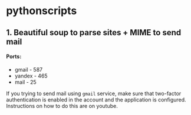 # pythonscripts

## 1. Beautiful soup to parse sites + MIME to send mail
#### Ports:
- gmail - 587
- yandex - 465
- mail - 25

If you trying to send mail using `gmail` service, make sure that two-factor authentication is enabled in the account and the application is configured. Instructions on how to do this are on youtube.
